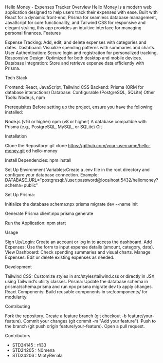 Hello Money - Expenses Tracker
Overview
Hello Money is a modern web application designed to help users track their expenses with ease. Built with React for a dynamic front-end, Prisma for seamless database management, JavaScript for core functionality, and Tailwind CSS for responsive and elegant styling, this app provides an intuitive interface for managing personal finances.
Features

Expense Tracking: Add, edit, and delete expenses with categories and dates.
Dashboard: Visualize spending patterns with summaries and charts.
User Authentication: Secure login and registration for personalized tracking.
Responsive Design: Optimized for both desktop and mobile devices.
Database Integration: Store and retrieve expense data efficiently with Prisma.

Tech Stack

Frontend: React, JavaScript, Tailwind CSS
Backend: Prisma (ORM for database interactions)
Database: Configurable (PostgreSQL, SQLite)
Other Tools: Node.js, npm

Prerequisites
Before setting up the project, ensure you have the following installed:

Node.js (v16 or higher)
npm (v8 or higher)
A database compatible with Prisma (e.g., PostgreSQL, MySQL, or SQLite)
Git

Installation

Clone the Repository:
git clone https://github.com/your-username/hello-money.git
cd hello-money


Install Dependencies:
npm install


Set Up Environment Variables:Create a .env file in the root directory and configure your database connection. Example:
DATABASE_URL="postgresql://user:password@localhost:5432/hellomoney?schema=public"


Set Up Prisma:

Initialize the database schema:npx prisma migrate dev --name init


Generate Prisma client:npx prisma generate




Run the Application:
npm start


Usage

Sign Up/Login: Create an account or log in to access the dashboard.
Add Expenses: Use the form to input expense details (amount, category, date).
View Dashboard: Check spending summaries and visual charts.
Manage Expenses: Edit or delete existing expenses as needed.

Development

Tailwind CSS: Customize styles in src/styles/tailwind.css or directly in JSX using Tailwind's utility classes.
Prisma: Update the database schema in prisma/schema.prisma and run npx prisma migrate dev to apply changes.
React Components: Build reusable components in src/components/ for modularity.

Contributing

Fork the repository.
Create a feature branch (git checkout -b feature/your-feature).
Commit your changes (git commit -m "Add your feature").
Push to the branch (git push origin feature/your-feature).
Open a pull request.

Contributors
* STD24145 : rfi33
* STD24205 : N0mena
* STD24206 : MiotyRenala
